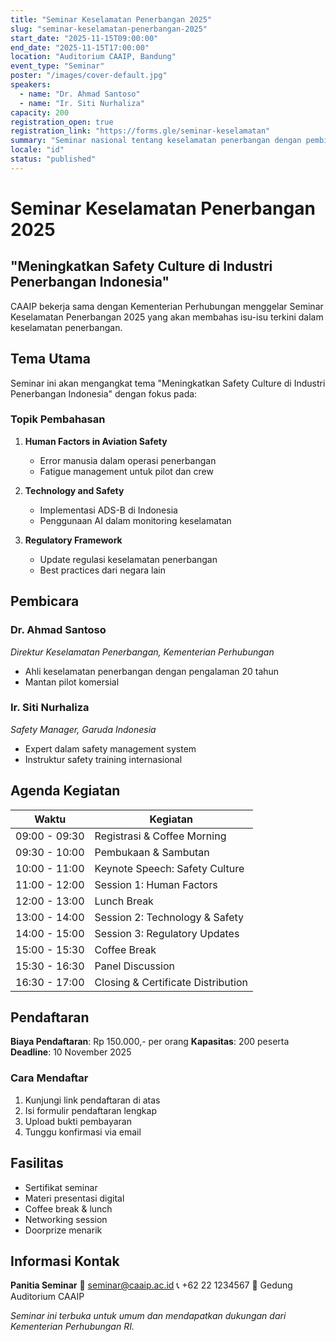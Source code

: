 ```yaml
---
title: "Seminar Keselamatan Penerbangan 2025"
slug: "seminar-keselamatan-penerbangan-2025"
start_date: "2025-11-15T09:00:00"
end_date: "2025-11-15T17:00:00"
location: "Auditorium CAAIP, Bandung"
event_type: "Seminar"
poster: "/images/cover-default.jpg"
speakers:
  - name: "Dr. Ahmad Santoso"
  - name: "Ir. Siti Nurhaliza"
capacity: 200
registration_open: true
registration_link: "https://forms.gle/seminar-keselamatan"
summary: "Seminar nasional tentang keselamatan penerbangan dengan pembicara ahli dari dalam dan luar negeri."
locale: "id"
status: "published"
---
```


# Seminar Keselamatan Penerbangan 2025

## "Meningkatkan Safety Culture di Industri Penerbangan Indonesia"

CAAIP bekerja sama dengan Kementerian Perhubungan menggelar Seminar Keselamatan Penerbangan 2025 yang akan membahas isu-isu terkini dalam keselamatan penerbangan.

## Tema Utama

Seminar ini akan mengangkat tema "Meningkatkan Safety Culture di Industri Penerbangan Indonesia" dengan fokus pada:

### Topik Pembahasan

1. **Human Factors in Aviation Safety**
   - Error manusia dalam operasi penerbangan
   - Fatigue management untuk pilot dan crew

2. **Technology and Safety**
   - Implementasi ADS-B di Indonesia
   - Penggunaan AI dalam monitoring keselamatan

3. **Regulatory Framework**
   - Update regulasi keselamatan penerbangan
   - Best practices dari negara lain

## Pembicara

### Dr. Ahmad Santoso
*Direktur Keselamatan Penerbangan, Kementerian Perhubungan*
- Ahli keselamatan penerbangan dengan pengalaman 20 tahun
- Mantan pilot komersial

### Ir. Siti Nurhaliza
*Safety Manager, Garuda Indonesia*
- Expert dalam safety management system
- Instruktur safety training internasional

## Agenda Kegiatan

| Waktu | Kegiatan |
|-------|----------|
| 09:00 - 09:30 | Registrasi & Coffee Morning |
| 09:30 - 10:00 | Pembukaan & Sambutan |
| 10:00 - 11:00 | Keynote Speech: Safety Culture |
| 11:00 - 12:00 | Session 1: Human Factors |
| 12:00 - 13:00 | Lunch Break |
| 13:00 - 14:00 | Session 2: Technology & Safety |
| 14:00 - 15:00 | Session 3: Regulatory Updates |
| 15:00 - 15:30 | Coffee Break |
| 15:30 - 16:30 | Panel Discussion |
| 16:30 - 17:00 | Closing & Certificate Distribution |

## Pendaftaran

**Biaya Pendaftaran**: Rp 150.000,- per orang
**Kapasitas**: 200 peserta
**Deadline**: 10 November 2025

### Cara Mendaftar

1. Kunjungi link pendaftaran di atas
2. Isi formulir pendaftaran lengkap
3. Upload bukti pembayaran
4. Tunggu konfirmasi via email

## Fasilitas

- Sertifikat seminar
- Materi presentasi digital
- Coffee break & lunch
- Networking session
- Doorprize menarik

## Informasi Kontak

**Panitia Seminar**
📧 seminar@caaip.ac.id
📞 +62 22 1234567
🏢 Gedung Auditorium CAAIP

*Seminar ini terbuka untuk umum dan mendapatkan dukungan dari Kementerian Perhubungan RI.*